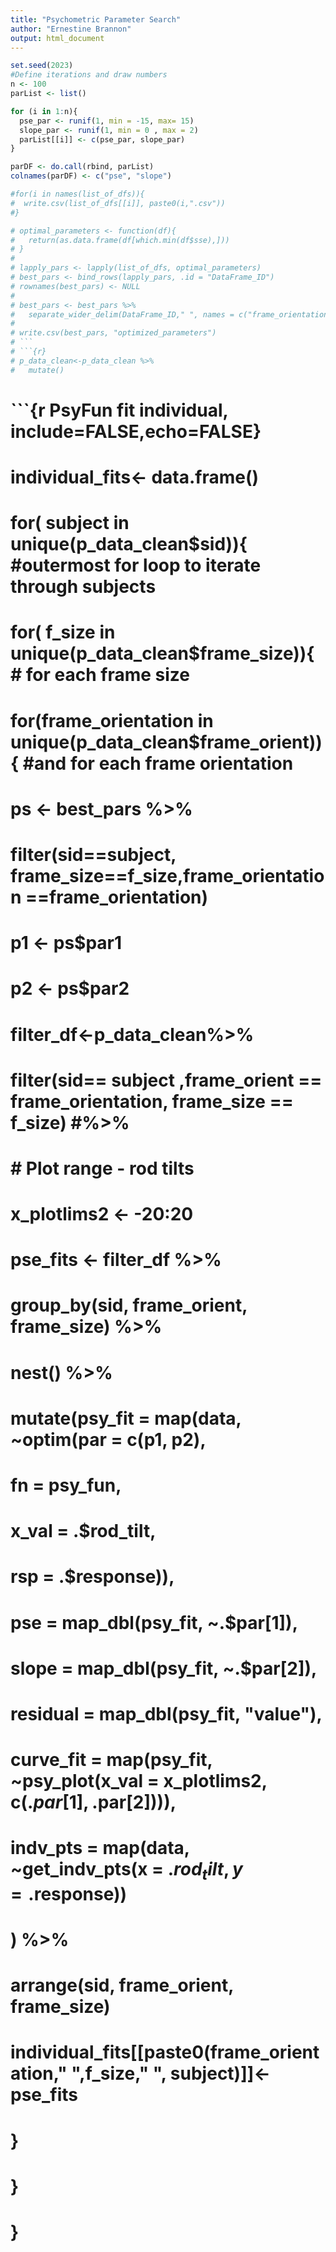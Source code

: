 ```yaml
---
title: "Psychometric Parameter Search"
author: "Ernestine Brannon"
output: html_document 
---
```








```r
set.seed(2023)
#Define iterations and draw numbers 
n <- 100
parList <- list()

for (i in 1:n){
  pse_par <- runif(1, min = -15, max= 15)
  slope_par <- runif(1, min = 0 , max = 2)
  parList[[i]] <- c(pse_par, slope_par)
}

parDF <- do.call(rbind, parList)
colnames(parDF) <- c("pse", "slope")
```





```r
#for(i in names(list_of_dfs)){
#  write.csv(list_of_dfs[[i]], paste0(i,".csv"))
#}
```



```r
# optimal_parameters <- function(df){
#   return(as.data.frame(df[which.min(df$sse),]))
# }
# 
# lapply_pars <- lapply(list_of_dfs, optimal_parameters)
# best_pars <- bind_rows(lapply_pars, .id = "DataFrame_ID")
# rownames(best_pars) <- NULL
# 
# best_pars <- best_pars %>% 
#   separate_wider_delim(DataFrame_ID," ", names = c("frame_orientation", "frame_size", "sid"))
# 
# write.csv(best_pars, "optimized_parameters")
# ```
# ```{r}
# p_data_clean<-p_data_clean %>% 
#   mutate()
```

# ```{r PsyFun fit individual, include=FALSE,echo=FALSE}
# 
# individual_fits<- data.frame()
# 
# for( subject in unique(p_data_clean$sid)){ #outermost for loop to iterate through subjects
#   for( f_size in unique(p_data_clean$frame_size)){ # for each frame size 
#     for(frame_orientation in unique(p_data_clean$frame_orient)){ #and for each frame orientation
#         ps <- best_pars %>%
#           filter(sid==subject, frame_size==f_size,frame_orientation ==frame_orientation)
#         p1 <- ps$par1 
#         p2 <- ps$par2
#         
#         filter_df<-p_data_clean%>% 
#           filter(sid== subject ,frame_orient == frame_orientation, frame_size == f_size) #%>%
#           
#         
#         # Plot range - rod tilts
#         x_plotlims2 <- -20:20 
#       
#         pse_fits <- filter_df %>% 
#           group_by(sid, frame_orient, frame_size) %>%
#           nest() %>% 
#           
#           mutate(psy_fit = map(data, ~optim(par   = c(p1, p2), 
#                                             fn    = psy_fun, 
#                                             x_val = .$rod_tilt,
#                                             rsp   = .$response)),
#                
#                pse       = map_dbl(psy_fit, ~.$par[1]),
#                slope     = map_dbl(psy_fit, ~.$par[2]),
#                residual  = map_dbl(psy_fit, "value"),
#                curve_fit = map(psy_fit, ~psy_plot(x_val = x_plotlims2, c(.$par[1], .$par[2]))),
#                indv_pts  = map(data, ~get_indv_pts(x = .$rod_tilt, y = .$response))
#         ) %>% 
#         
#         arrange(sid, frame_orient, frame_size)
#       
#         individual_fits[[paste0(frame_orientation," ",f_size," ", subject)]]<- pse_fits
#     }
#    }    
# }
```


